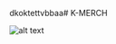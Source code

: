 dkoktettvbbaa# K-MERCH

![alt text](https://i.imgur.com/d6wOMij_d.webp?maxwidth=760&fidelity=grand)
